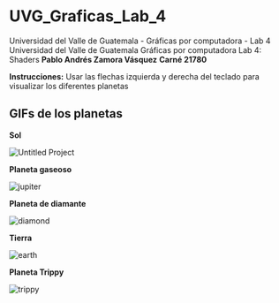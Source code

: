 # UVG_Graficas_Lab_4
Universidad del Valle de Guatemala - Gráficas por computadora - Lab 4
Universidad del Valle de Guatemala
Gráficas por computadora
Lab 4: Shaders
**Pablo Andrés Zamora Vásquez**
**Carné 21780**

**Instrucciones:** Usar las flechas izquierda y derecha del teclado para visualizar los diferentes planetas

## GIFs de los planetas

**Sol**

![Untitled Project](https://github.com/pabloozamora/UVG_Graficas_Lab_4/assets/77593400/bb3f3bfd-3463-4492-83af-5b3a2e1c5338)

**Planeta gaseoso**

![jupiter](https://github.com/pabloozamora/UVG_Graficas_Lab_4/assets/77593400/6e05a820-3d61-474f-9174-ead68700ccef)

**Planeta de diamante**

![diamond](https://github.com/pabloozamora/UVG_Graficas_Lab_4/assets/77593400/e221430f-d88a-4534-94b6-6e294b184a06)

**Tierra**

![earth](https://github.com/pabloozamora/UVG_Graficas_Lab_4/assets/77593400/9c26c696-5736-46e9-9021-0a20d0e24d92)

**Planeta Trippy**

![trippy](https://github.com/pabloozamora/UVG_Graficas_Lab_4/assets/77593400/ed1b6125-d458-4b0e-b4f5-f63c04ef9034)
